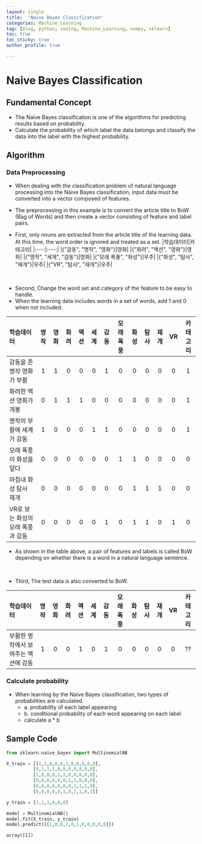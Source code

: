 ```yaml
---
layout: single
title:  "Naive Bayes Classification"
categories: Machine_Learning
tag: [blog, python, coding, Machine_Learning, numpy, sklearn]
toc: true
toc_sticky: true
author_profile: true

---
```


# Naive Bayes Classification

## Fundamental Concept

- The Naive Bayes classification is one of the algorithms for predicting results based on probability.
- Calculate the probability of which label the data belongs and classify the data into the label with the highest probability.

## Algorithm

### Data Preprocessing

- When dealing with the classification problem of natural language processing into the Naive Bayes classification, input data must be converted into a vector composed of features.
- The preprocessing in this example is to convert the article title to BoW (Bag of Words) and then create a vector consisting of feature and label pairs.

- First, only nouns are extracted from the article title of the learning data. At this time, the word order is ignored and treated as a set.
|학습데이터|카테고리|
|:---:|:---:|
|{"감동", "명작", "영화"}|영화|
|{"화려", "액션", "영화"}|영화|
|{"명작", "세계", "감동"}|영화|
|{"모래 폭풍", "화성"}|우주|
|{"화성", "탐사", "재개"}|우주|
|{"VR", "탐사", "재개"}|우주|

<br>

- Second, Change the word set and category of the feature to be easy to handle.
- When the learning data includes words in a set of words, add 1 and 0 when not included.

|학습데이터|명작|영화|화려|액션|세계|감동|모래 폭풍|화성|탐사|재개|VR|카테고리|
|:---|:---:|:---:|:---:|:---:|:---:|:---:|:---:|:---:|:---:|:---:|:---:|:---:|
|감동을 준 명작 영화가 부활|1|1|0|0|0|1|0|0|0|0|0|1|
|화려한 액션 영화가 개봉|0|1|1|1|0|0|0|0|0|0|0|1|
|명작의 부활에 세계가 감동|1|0|0|0|1|1|0|0|0|0|0|1|
|모래 폭풍이 화성을 덮다|0|0|0|0|0|0|1|1|0|0|0|0|
|마침내 화성 탐사 재개|0|0|0|0|0|0|0|1|1|1|0|0|
|VR로 보는 화성의 모래 폭풍과 감동|0|0|0|0|0|1|0|1|1|0|1|0|

- As shown in the table above, a pair of features and labels is called BoW depending on whether there is a word in a natural language sentence.

<br>

- Third, The test data is also converted to BoW.

|학습데이터|명작|영화|화려|액션|세계|감동|모래 폭풍|화성|탐사|재개|VR|카테고리|
|:---|:---:|:---:|:---:|:---:|:---:|:---:|:---:|:---:|:---:|:---:|:---:|:---:|
|부활한 명작에서 보여주는 액션에 감동|1|0|0|1|0|1|0|0|0|0|0|??|

### Calculate probability

- When learning by the Naive Bayes classification, two types of probabilities are calculated.
    - a. probability of each label appearing
    - b. conditional probability of each word appearing on each label
    - calculate a * b

## Sample Code


```python
from sklearn.naive_bayes import MultinomialNB

X_train = [[1,1,0,0,0,1,0,0,0,0,0],
          [0,1,1,1,0,0,0,0,0,0,0],
          [1,0,0,0,1,1,0,0,0,0,0],
          [0,0,0,0,0,0,1,1,0,0,0],
          [0,0,0,0,0,0,0,1,1,1,0],
          [0,0,0,0,0,1,0,1,1,0,1]]

y_train = [1,1,1,0,0,0]

model = MultinomialNB()
model.fit(X_train, y_train)
model.predict([[1,0,0,1,0,1,0,0,0,0,0]])
```




    array([1])


